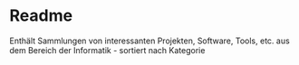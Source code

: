 # Readme
Enthält Sammlungen von interessanten Projekten, Software, Tools, etc. aus dem Bereich der Informatik - sortiert nach Kategorie